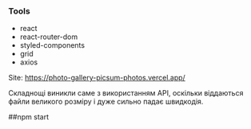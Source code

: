 ### Tools
- react
- react-router-dom
- styled-components
- grid
- axios

Site: https://photo-gallery-picsum-photos.vercel.app/

Складнощі виникли саме з використанням API, оскільки віддаються файли великого розміру і дуже сильно падає швидкодія. 

##npm start
